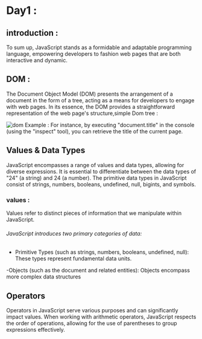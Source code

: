 # Day1 :
## introduction :
To sum up, JavaScript stands as a formidable and adaptable programming language, empowering developers to fashion web pages that are both interactive and dynamic.
## DOM :
The Document Object Model (DOM) presents the arrangement of a document in the form of a tree, acting as a means for developers to engage with web pages. In its essence, the DOM provides a straightforward representation of the web page's structure,simple Dom tree : 

![dom](https://github.com/suzanayesh2/Mastering-JavaScript-in-20-Days/assets/138245896/886b6eb6-f808-48e7-b497-d2a48677c5f4)
Example : For instance, by executing "document.title" in the console (using the "inspect" tool), you can retrieve the title of the current page.
## Values & Data Types
JavaScript encompasses a range of values and data types, allowing for diverse expressions. It is essential to differentiate between the data types of "24" (a string) and 24 (a number). The primitive data types in JavaScript consist of strings, numbers, booleans, undefined, null, bigints, and symbols.
### values : 
Values refer to distinct pieces of information that we manipulate within JavaScript.
 ###### JavaScript introduces two primary categories of data:
- Primitive Types (such as strings, numbers, booleans, undefined, null):
These types represent fundamental data units.

-Objects (such as the document and related entities):
Objects encompass more complex data structures
 
## Operators
Operators in JavaScript serve various purposes and can significantly impact values. When working with arithmetic operators, JavaScript respects the order of operations, allowing for the use of parentheses to group expressions effectively.
